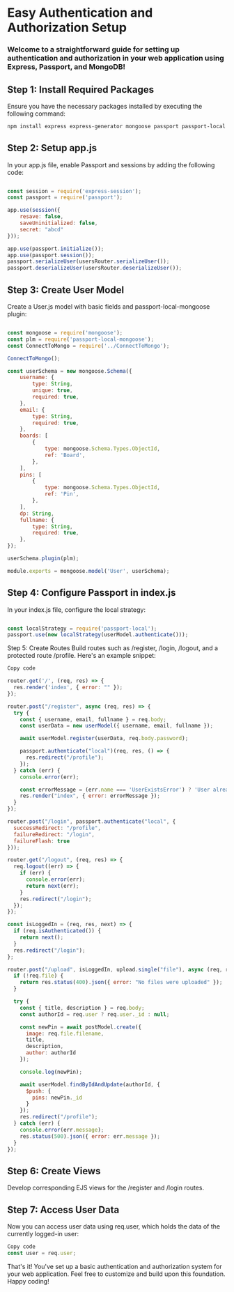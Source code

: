 # Easy Authentication and Authorization Setup
### Welcome to a straightforward guide for setting up authentication and authorization in your web application using Express, Passport, and MongoDB!

## Step 1: Install Required Packages
Ensure you have the necessary packages installed by executing the following command:

```bash
npm install express express-generator mongoose passport passport-local passport-local-mongoose express-session dotenv 

```


## Step 2: Setup app.js
In your app.js file, enable Passport and sessions by adding the following code:

```javascript

const session = require('express-session');
const passport = require('passport');

app.use(session({
    resave: false,
    saveUninitialized: false,
    secret: "abcd"
}));

app.use(passport.initialize());
app.use(passport.session());
passport.serializeUser(usersRouter.serializeUser());
passport.deserializeUser(usersRouter.deserializeUser());

```

## Step 3: Create User Model
Create a User.js model with basic fields and passport-local-mongoose plugin:

```javascript

const mongoose = require('mongoose');
const plm = require('passport-local-mongoose');
const ConnectToMongo = require('../ConnectToMongo');

ConnectToMongo();

const userSchema = new mongoose.Schema({
    username: {
        type: String,
        unique: true,
        required: true,
    },
    email: {
        type: String,
        required: true,
    },
    boards: [
        {
            type: mongoose.Schema.Types.ObjectId,
            ref: 'Board',
        },
    ],
    pins: [
        {
            type: mongoose.Schema.Types.ObjectId,
            ref: 'Pin',
        },
    ],
    dp: String,
    fullname: {
        type: String,
        required: true,
    },
});

userSchema.plugin(plm);

module.exports = mongoose.model('User', userSchema);

```

## Step 4: Configure Passport in index.js
In your index.js file, configure the local strategy:

```javascript

const localStrategy = require('passport-local');
passport.use(new localStrategy(userModel.authenticate()));
```

Step 5: Create Routes
Build routes such as /register, /login, /logout, and a protected route /profile. Here's an example snippet:

``` javascript
Copy code

router.get('/', (req, res) => {
  res.render('index', { error: "" });
});

router.post("/register", async (req, res) => {
  try {
    const { username, email, fullname } = req.body;
    const userData = new userModel({ username, email, fullname });

    await userModel.register(userData, req.body.password);

    passport.authenticate("local")(req, res, () => {
      res.redirect("/profile");
    });
  } catch (err) {
    console.error(err);

    const errorMessage = (err.name === 'UserExistsError') ? 'User already exists.' : 'An error occurred during registration.';
    res.render("index", { error: errorMessage });
  }
});

router.post("/login", passport.authenticate("local", {
  successRedirect: "/profile",
  failureRedirect: "/login",
  failureFlash: true
}));

router.get("/logout", (req, res) => {
  req.logout((err) => {
    if (err) {
      console.error(err);
      return next(err);
    }
    res.redirect("/login");
  });
});

const isLoggedIn = (req, res, next) => {
  if (req.isAuthenticated()) {
    return next();
  }
  res.redirect("/login");
};

router.post("/upload", isLoggedIn, upload.single("file"), async (req, res) => {
  if (!req.file) {
    return res.status(400).json({ error: "No files were uploaded" });
  }

  try {
    const { title, description } = req.body;
    const authorId = req.user ? req.user._id : null;

    const newPin = await postModel.create({
      image: req.file.filename,
      title,
      description,
      author: authorId
    });

    console.log(newPin);

    await userModel.findByIdAndUpdate(authorId, {
      $push: {
        pins: newPin._id
      }
    });
    res.redirect("/profile");
  } catch (err) {
    console.error(err.message);
    res.status(500).json({ error: err.message });
  }
});

```

## Step 6: Create Views
Develop corresponding EJS views for the /register and /login routes.

## Step 7: Access User Data
Now you can access user data using req.user, which holds the data of the currently logged-in user:

```javascript
Copy code
const user = req.user;
```

That's it! You've set up a basic authentication and authorization system for your web application. Feel free to customize and build upon this foundation. Happy coding!
